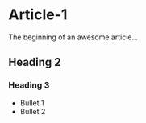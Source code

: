 # Article-1

The beginning of an awesome article...

## Heading 2

### Heading 3

- Bullet 1
- Bullet 2
